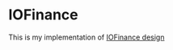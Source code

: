 # IOFinance
This is my implementation of [IOFinance design](https://www.figma.com/file/zfXMjCTrlt6wgvAoM6TfL8/Untitled?node-id=26%3A2)